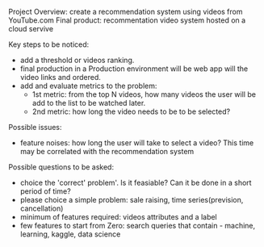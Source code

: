 Project Overview: create a recommendation system using videos from YouTube.com
Final product: recommentation video system hosted on a cloud servive 

Key steps to be noticed:
 - add a threshold or videos ranking.
 - final production in a Production environment will be web app will the video links and ordered.
 - add and evaluate metrics to the problem:
   - 1st metric: from the top N videos, how many videos the user will be add to the list to be watched later.
   - 2nd metric: how long the video needs to be to be selected?

Possible issues:
 - feature noises: how long the user will take to select a video?
   This time may be correlated with the recommendation system


Possible questions to be asked:
- choice the 'correct' problem'. Is it feasiable? Can it be done in a short period of time?
- please choice a simple problem: sale raising, time series(prevision, cancellation)
- minimum of features required: videos attributes and a label
- few features to start from Zero: search queries that contain - machine, learning, kaggle, data science
